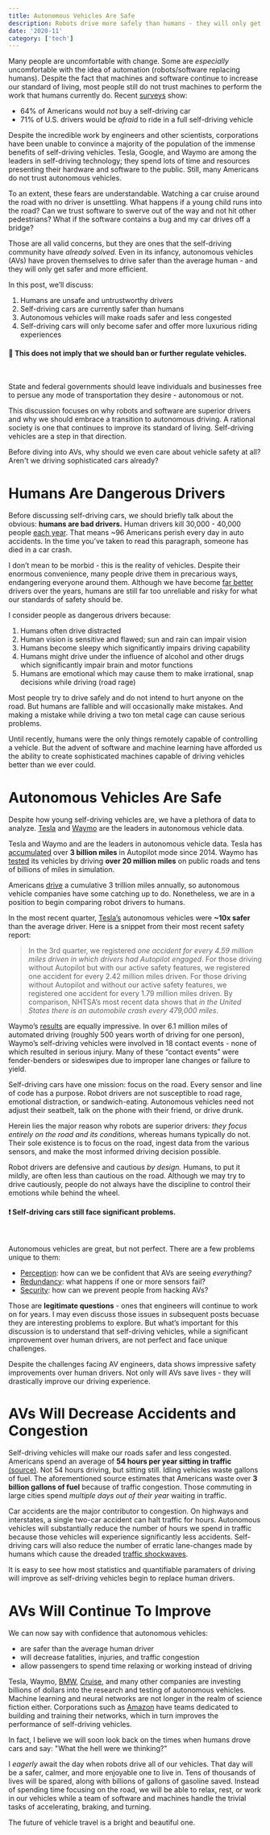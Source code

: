 ```yaml
---
title: Autonomous Vehicles Are Safe
description: Robots drive more safely than humans - they will only get better.
date: '2020-11'
category: ['tech']
---
```


Many people are uncomfortable with change. Some are _especially_ uncomfortable with the idea of automation (robots/software replacing humans).
Despite the fact that machines and software continue to increase our standard of living, most people still do not trust machines to perform the work that humans currently do. Recent [surveys](https://saferoads.org/wp-content/uploads/2020/01/AV-Public-Opinion-Polls-7-22-19.pdf) show:

- 64% of Americans would _not_ buy a self-driving car
- 71% of U.S. drivers would be _afraid_ to ride in a full self-driving vehicle

Despite the incredible work by engineers and other scientists, corporations have been unable to convince a majority of the population of the immense benefits of self-driving vehicles. Tesla, Google, and Waymo are among the leaders in self-driving technology; they spend lots of time and resources presenting their hardware and software to the public. Still, many Americans do not trust autonomous vehicles.

To an extent, these fears are understandable. Watching a car cruise around the road with no driver is unsettling. What happens if a young child runs into the road? Can we trust software to swerve out of the way and not hit other pedestrians? What if the software contains a bug and my car drives off a bridge?

Those are all valid concerns, but they are ones that the self-driving community have _already solved._ Even in its infancy, autonomous vehicles (AVs) have proven themselves to drive safer than the average human - and they will only get safer and more efficient.

In this post, we’ll discuss:

1. Humans are unsafe and untrustworthy drivers
2. Self-driving cars are currently safer than humans
3. Autonomous vehicles will make roads safer and less congested
4. Self-driving cars will only become safer and offer more luxurious riding experiences

<div class="callout__info">
  <h4>🔔 This does not imply that we should ban or further regulate vehicles.</h4>
  <br />
  <p>
    State and federal governments should leave individuals and businesses free
    to persue any mode of transportation they desire - autonomous or not.
  </p>
</div>

This discussion focuses on why robots and software are superior drivers and why we should embrace a transition to autonomous driving. A rational society is one that continues to improve its standard of living. Self-driving vehicles are a step in that direction.

Before diving into AVs, why should we even care about vehicle safety at all? Aren't we driving sophisticated cars already?

# Humans Are Dangerous Drivers

Before discussing self-driving cars, we should briefly talk about the obvious: **humans are bad drivers.** Human drivers kill 30,000 - 40,000 people [each year](https://en.wikipedia.org/wiki/Motor_vehicle_fatality_rate_in_U.S._by_year). That means ~96 Americans perish every day in auto accidents. In the time you’ve taken to read this paragraph, someone has died in a car crash.

I don’t mean to be morbid - this is the reality of vehicles. Despite their enormous convenience, many people drive them in precarious ways, endangering everyone around them. Although we have become [far better](https://injuryfacts.nsc.org/motor-vehicle/historical-fatality-trends/deaths-and-rates/) drivers over the years, humans are still far too unreliable and risky for what our standards of safety should be.

I consider people as dangerous drivers because:

1. Humans often drive distracted
2. Human vision is sensitive and flawed; sun and rain can impair vision
3. Humans become sleepy which significantly impairs driving capability
4. Humans might drive under the influence of alcohol and other drugs which significantly impair brain and motor functions
5. Humans are emotional which may cause them to make irrational, snap decisions while driving (road rage)

Most people try to drive safely and do not intend to hurt anyone on the road. But humans are fallible and will occasionally make mistakes. And making a mistake while driving a two ton metal cage can cause serious problems.

Until recently, humans were the only things remotely capable of controlling a vehicle. But the advent of software and machine learning have afforded us the ability to create sophisticated machines capable of driving vehicles better than we ever could.

# Autonomous Vehicles Are Safe

Despite how young self-driving vehicles are, we have a plethora of data to analyze. [Tesla](https://www.tesla.com/VehicleSafetyReport#:~:text=had%20Autopilot%20engaged.-,For%20those%20driving%20without%20Autopilot%20but%20with%20our%20active%20safety,every%201.26%20million%20miles%20driven.) and [Waymo](https://waymo.com/safety/) are the leaders
in autonomous vehicle data.

Tesla and Waymo and are the leaders in autonomous vehicle data. Tesla has [accumulated](https://electrek.co/2020/04/22/tesla-autopilot-data-3-billion-miles/) over **3 billion miles** in Autopilot mode since 2014. Waymo has [tested](https://www.cnet.com/news/waymo-driverless-cars-have-driven-20-million-miles-on-public-roads/) its vehicles by driving **over 20 million miles** on public roads and tens of billions of miles in simulation.

Americans [drive](https://www.rand.org/content/dam/rand/pubs/research_reports/RR1400/RR1478/RAND_RR1478.pdf) a cumulative 3 trillion miles annually, so autonomous vehicle companies have some catching up to do. Nonetheless, we are in a position to begin comparing robot drivers to humans.

In the most recent quarter, [Tesla’s](https://www.tesla.com/VehicleSafetyReport) autonomous vehicles were **~10x safer** than the average driver. Here is a snippet from their most recent safety report:

> In the 3rd quarter, we registered _one accident for every 4.59 million miles driven in which drivers had Autopilot engaged_. For those driving without
> Autopilot but with our active safety features, we registered one accident for every 2.42 million miles driven. For those driving without Autopilot and
> without our active safety features, we registered one accident for every 1.79 million miles driven. By comparison, NHTSA’s most recent data shows that
> _in the United States there is an automobile crash every 479,000 miles_.

Waymo’s [results](https://storage.googleapis.com/sdc-prod/v1/safety-report/Waymo-Public-Road-Safety-Performance-Data.pdf) are equally impressive. In over 6.1 million miles of automated driving (roughly 500 years worth of driving for one person), Waymo’s self-driving vehicles were involved in 18 contact events - none of which resulted in serious injury. Many of these “contact events” were fender-benders or sideswipes due to improper lane changes or failure to yield.

Self-driving cars have one mission: focus on the road. Every sensor and line of code has a purpose. Robot drivers are not susceptible to road rage, emotional distraction, or sandwich-eating. Autonomous vehicles need not adjust their seatbelt, talk on the phone with their friend, or drive drunk.

Herein lies the major reason why robots are superior drivers: _they focus entirely on the road and its conditions_, whereas humans typically do not. Their sole existence is to focus on the road, ingest data from the various sensors, and make the most informed driving decision possible.

Robot drivers are defensive and cautious _by design._ Humans, to put it mildly, are often less than cautious on the road. Although we may try to drive cautiously, people do not always have the discipline to control their emotions while behind the wheel.

<div class="callout__info">
  <h4>❗ Self-driving cars still face significant problems.</h4>
  <br/>
  <p>Autonomous vehicles are great, but not perfect. There are a few problems unique to them:</p>
  <ul>
    <li><u>Perception</u>: how can we be confident that AVs are seeing <em>everything?</em></li>
    <li><u>Redundancy</u>: what happens if one or more sensors fail?</li>
    <li><u>Security</u>: how can we prevent people from hacking AVs?</li>
  </ul>
</div>

Those are **legitimate questions** - ones that engineers will continue to work on for years. I may even discuss those issues in subsequent posts becuase they are interesting problems to explore. But what’s important for this discussion is to understand that self-driving vehicles, while a significant improvement over human drivers, are not perfect and face unique challenges.

Despite the challenges facing AV engineers, data shows impressive safety improvements over human drivers. Not only will AVs save lives - they will drastically improve our driving experience.

# AVs Will Decrease Accidents and Congestion

Self-driving vehicles will make our roads safer and less congested. Americans spend an average of **54 hours per year sitting in traffic** [(source)](https://static.tti.tamu.edu/tti.tamu.edu/documents/mobility-report-2019.pdf). Not 54 hours driving, but sitting still. Idling vehicles waste gallons of fuel. The aforementioned source estimates that Americans waste over **3 billion gallons of fuel** because of traffic congestion. Those commuting in large cities spend _multiple days out of their year_ waiting in traffic.

Car accidents are the major contributor to congestion.
On highways and interstates, a single two-car accident can halt traffic for hours.
Autonomous vehicles will substantially reduce the number of hours we spend in traffic because those vehicles will experience significantly less accidents.
Self-driving cars will also reduce the number of erratic lane-changes made by humans which cause the dreaded [traffic shockwaves](https://en.wikipedia.org/wiki/Traffic_wave).

It is easy to see how most statistics and quantifiable paramaters of driving will improve as self-driving vehicles begin to replace human drivers.

# AVs Will Continue To Improve

We can now say with confidence that autonomous vehicles:

- are safer than the average human driver
- will decrease fatalities, injuries, and traffic congestion
- allow passengers to spend time relaxing or working instead of driving

Tesla, Waymo, [BMW](https://www.bmw.com/en/automotive-life/autonomous-driving.html), [Cruise](https://www.getcruise.com/), and many other companies are investing billions of dollars into the research and testing of autonomous vehicles. Machine learning and neural networks are not longer in the realm of science fiction either. Corporations such as [Amazon](https://aws.amazon.com/machine-learning/) have teams dedicated to building and training their networks, which in turn improves the performance of self-driving vehicles.

In fact, I believe we will soon look back on the times when humans drove cars and say: "What the hell were we thinking?"

I _eagerly_ await the day when robots drive all of our vehicles. That day will be a safer, calmer, and more enjoyable one to live in. Tens of thousands of lives will be spared, along with billions of gallons of gasoline saved. Instead of spending time focusing on the road, we will be able to relax, rest, or work in our vehicles while a team of software and machines handle the trivial tasks of accelerating, braking, and turning.

The future of vehicle travel is a bright and beautiful one.
